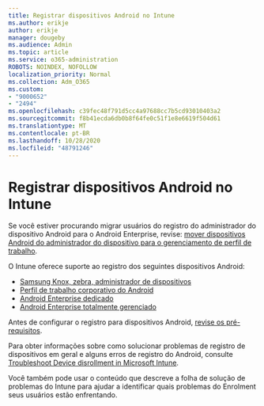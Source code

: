 ```yaml
---
title: Registrar dispositivos Android no Intune
ms.author: erikje
author: erikje
manager: dougeby
ms.audience: Admin
ms.topic: article
ms.service: o365-administration
ROBOTS: NOINDEX, NOFOLLOW
localization_priority: Normal
ms.collection: Adm_O365
ms.custom:
- "9000652"
- "2494"
ms.openlocfilehash: c39fec48f791d5cc4a97688cc7b5cd93010403a2
ms.sourcegitcommit: f8b41ecda6db0b8f64fe0c51f1e8e6619f504d61
ms.translationtype: MT
ms.contentlocale: pt-BR
ms.lasthandoff: 10/28/2020
ms.locfileid: "48791246"
---
```

# <a name="enrolling-android-devices-into-intune"></a>Registrar dispositivos Android no Intune

Se você estiver procurando migrar usuários do registro do administrador do dispositivo Android para o Android Enterprise, revise: [mover dispositivos Android do administrador do dispositivo para o gerenciamento de perfil de trabalho](https://docs.microsoft.com/mem/intune/enrollment/android-move-device-admin-work-profile).

O Intune oferece suporte ao registro dos seguintes dispositivos Android:  

- [Samsung Knox, zebra, administrador de dispositivos](https://docs.microsoft.com/mem/intune/enrollment/android-enroll-device-administrator)
- [Perfil de trabalho corporativo do Android](https://docs.microsoft.com/mem/intune/enrollment/android-enterprise-overview)
- [Android Enterprise dedicado](https://docs.microsoft.com/mem/intune/enrollment/android-dedicated-devices-fully-managed-enroll)
- [Android Enterprise totalmente gerenciado](https://docs.microsoft.com/mem/intune/enrollment/android-fully-managed-enroll)

Antes de configurar o registro para dispositivos Android, [revise os pré-requisitos](https://docs.microsoft.com/intune/enrollment/android-enroll).  

Para obter informações sobre como solucionar problemas de registro de dispositivos em geral e alguns erros de registro do Android, consulte [Troubleshoot Device disrollment in Microsoft Intune](https://docs.microsoft.com/mem/intune/enrollment/troubleshoot-android-enrollment).

Você também pode usar o conteúdo que descreve a folha de solução de problemas do Intune para ajudar a identificar quais problemas do Enrolment seus usuários estão enfrentando.
